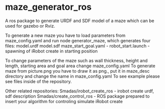 # maze_generator_ros
A ros package to generate URDF and SDF model of a maze which can be used for gazebo or Rviz.

To generate a new maze you have to load parameters from maze_config.yaml and run node generator_maze, which generates four files:
model.urdf
model.sdf
maze_start_goal.yaml - 
robot_start.launch - spawning of iRobot create in starting position

To change parameters of the maze such as wall thickness, height and length, starting area and goal area change maze_config.yaml
To generate maze from picture.png you have to draw it as png., put it in maze_desc directory and change the name in maze_config.yaml
To see example please see files inside of the repository.

Other related repositories:
Smadas/irobot_create_ros - irobot create urdf, sdf description
Smadas/create_control_ros - ROS package prepared to insert your algorithm for controling simulate iRobot create
